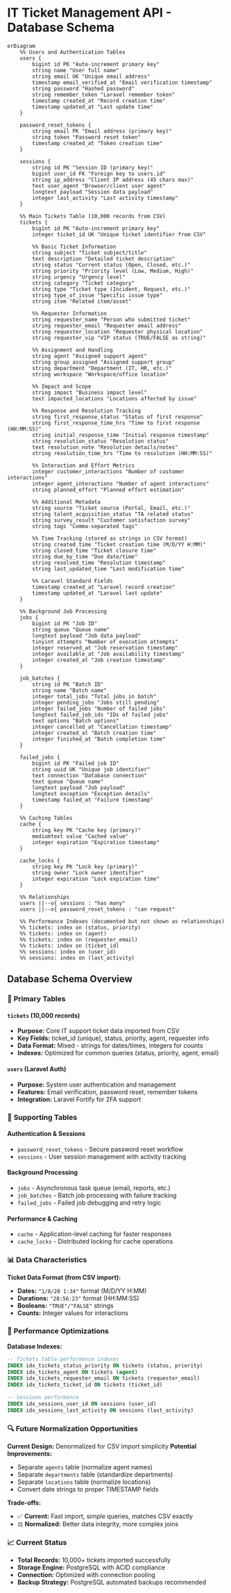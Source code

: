 # IT Ticket Management API - Database Schema

```mermaid
erDiagram
    %% Users and Authentication Tables
    users {
        bigint id PK "Auto-increment primary key"
        string name "User full name"
        string email UK "Unique email address"
        timestamp email_verified_at "Email verification timestamp"
        string password "Hashed password"
        string remember_token "Laravel remember token"
        timestamp created_at "Record creation time"
        timestamp updated_at "Last update time"
    }

    password_reset_tokens {
        string email PK "Email address (primary key)"
        string token "Password reset token"
        timestamp created_at "Token creation time"
    }

    sessions {
        string id PK "Session ID (primary key)"
        bigint user_id FK "Foreign key to users.id"
        string ip_address "Client IP address (45 chars max)"
        text user_agent "Browser/client user agent"
        longtext payload "Session data payload"
        integer last_activity "Last activity timestamp"
    }

    %% Main Tickets Table (10,000 records from CSV)
    tickets {
        bigint id PK "Auto-increment primary key"
        integer ticket_id UK "Unique ticket identifier from CSV"

        %% Basic Ticket Information
        string subject "Ticket subject/title"
        text description "Detailed ticket description"
        string status "Current status (Open, Closed, etc.)"
        string priority "Priority level (Low, Medium, High)"
        string urgency "Urgency level"
        string category "Ticket category"
        string type "Ticket type (Incident, Request, etc.)"
        string type_of_issue "Specific issue type"
        string item "Related item/asset"

        %% Requester Information
        string requester_name "Person who submitted ticket"
        string requester_email "Requester email address"
        string requester_location "Requester physical location"
        string requester_vip "VIP status (TRUE/FALSE as string)"

        %% Assignment and Handling
        string agent "Assigned support agent"
        string group_assigned "Assigned support group"
        string department "Department (IT, HR, etc.)"
        string workspace "Workspace/office location"

        %% Impact and Scope
        string impact "Business impact level"
        text impacted_locations "Locations affected by issue"

        %% Response and Resolution Tracking
        string first_response_status "Status of first response"
        string first_response_time_hrs "Time to first response (HH:MM:SS)"
        string initial_response_time "Initial response timestamp"
        string resolution_status "Resolution status"
        text resolution_note "Resolution details/notes"
        string resolution_time_hrs "Time to resolution (HH:MM:SS)"

        %% Interaction and Effort Metrics
        integer customer_interactions "Number of customer interactions"
        integer agent_interactions "Number of agent interactions"
        string planned_effort "Planned effort estimation"

        %% Additional Metadata
        string source "Ticket source (Portal, Email, etc.)"
        string talent_acquisition_status "TA related status"
        string survey_result "Customer satisfaction survey"
        string tags "Comma-separated tags"

        %% Time Tracking (stored as strings in CSV format)
        string created_time "Ticket creation time (M/D/YY H:MM)"
        string closed_time "Ticket closure time"
        string due_by_time "Due date/time"
        string resolved_time "Resolution timestamp"
        string last_updated_time "Last modification time"

        %% Laravel Standard Fields
        timestamp created_at "Laravel record creation"
        timestamp updated_at "Laravel last update"
    }

    %% Background Job Processing
    jobs {
        bigint id PK "Job ID"
        string queue "Queue name"
        longtext payload "Job data payload"
        tinyint attempts "Number of execution attempts"
        integer reserved_at "Job reservation timestamp"
        integer available_at "Job availability timestamp"
        integer created_at "Job creation timestamp"
    }

    job_batches {
        string id PK "Batch ID"
        string name "Batch name"
        integer total_jobs "Total jobs in batch"
        integer pending_jobs "Jobs still pending"
        integer failed_jobs "Number of failed jobs"
        longtext failed_job_ids "IDs of failed jobs"
        text options "Batch options"
        integer cancelled_at "Cancellation timestamp"
        integer created_at "Batch creation time"
        integer finished_at "Batch completion time"
    }

    failed_jobs {
        bigint id PK "Failed job ID"
        string uuid UK "Unique job identifier"
        text connection "Database connection"
        text queue "Queue name"
        longtext payload "Job payload"
        longtext exception "Exception details"
        timestamp failed_at "Failure timestamp"
    }

    %% Caching Tables
    cache {
        string key PK "Cache key (primary)"
        mediumtext value "Cached value"
        integer expiration "Expiration timestamp"
    }

    cache_locks {
        string key PK "Lock key (primary)"
        string owner "Lock owner identifier"
        integer expiration "Lock expiration time"
    }

    %% Relationships
    users ||--o{ sessions : "has many"
    users ||--o{ password_reset_tokens : "can request"

    %% Performance Indexes (documented but not shown as relationships)
    %% tickets: index on (status, priority)
    %% tickets: index on (agent)
    %% tickets: index on (requester_email)
    %% tickets: index on (ticket_id)
    %% sessions: index on (user_id)
    %% sessions: index on (last_activity)
```

## Database Schema Overview

### 🎯 **Primary Tables**

#### **`tickets` (10,000 records)**
- **Purpose:** Core IT support ticket data imported from CSV
- **Key Fields:** ticket_id (unique), status, priority, agent, requester info
- **Data Format:** Mixed - strings for dates/times, integers for counts
- **Indexes:** Optimized for common queries (status, priority, agent, email)

#### **`users` (Laravel Auth)**
- **Purpose:** System user authentication and management
- **Features:** Email verification, password reset, remember tokens
- **Integration:** Laravel Fortify for 2FA support

### 🔧 **Supporting Tables**

#### **Authentication & Sessions**
- `password_reset_tokens` - Secure password reset workflow
- `sessions` - User session management with activity tracking

#### **Background Processing**
- `jobs` - Asynchronous task queue (email, reports, etc.)
- `job_batches` - Batch job processing with failure tracking
- `failed_jobs` - Failed job debugging and retry logic

#### **Performance & Caching**
- `cache` - Application-level caching for faster responses
- `cache_locks` - Distributed locking for cache operations

### 📊 **Data Characteristics**

**Ticket Data Format (from CSV import):**
- **Dates:** `"1/8/20 1:34"` format (M/D/YY H:MM)
- **Durations:** `"28:56:23"` format (HH:MM:SS)
- **Booleans:** `"TRUE"/"FALSE"` strings
- **Counts:** Integer values for interactions

### 🚀 **Performance Optimizations**

**Database Indexes:**
```sql
-- Tickets table performance indexes
INDEX idx_tickets_status_priority ON tickets (status, priority)
INDEX idx_tickets_agent ON tickets (agent)
INDEX idx_tickets_requester_email ON tickets (requester_email)
INDEX idx_tickets_ticket_id ON tickets (ticket_id)

-- Sessions performance
INDEX idx_sessions_user_id ON sessions (user_id)
INDEX idx_sessions_last_activity ON sessions (last_activity)
```

### 🔍 **Future Normalization Opportunities**

**Current Design:** Denormalized for CSV import simplicity
**Potential Improvements:**
- Separate `agents` table (normalize agent names)
- Separate `departments` table (standardize departments)
- Separate `locations` table (normalize locations)
- Convert date strings to proper TIMESTAMP fields

**Trade-offs:**
- ✅ **Current:** Fast import, simple queries, matches CSV exactly
- ⚖️ **Normalized:** Better data integrity, more complex joins

### 📈 **Current Status**
- **Total Records:** 10,000+ tickets imported successfully
- **Storage Engine:** PostgreSQL with ACID compliance
- **Connection:** Optimized with connection pooling
- **Backup Strategy:** PostgreSQL automated backups recommended